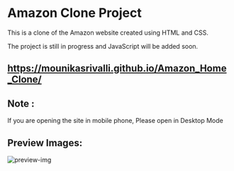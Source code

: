 # Amazon Clone Project

This is a clone of the Amazon website created using HTML and CSS. 

The project is still in progress and JavaScript will be added soon.

## https://mounikasrivalli.github.io/Amazon_Home_Clone/ 

## Note : 
If you are opening the site in mobile phone, Please open in Desktop Mode

## Preview Images:

![preview-img](https://github.com/AmanKumarSinhaGitHub/Amazon-Clone/assets/65329366/fdaf5ab3-ba15-41ff-88a0-bf6d27b9ab6c)


